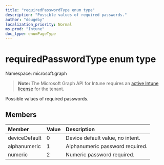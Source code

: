```yaml
---
title: "requiredPasswordType enum type"
description: "Possible values of required passwords."
author: "dougeby"
localization_priority: Normal
ms.prod: "Intune"
doc_type: enumPageType
---
```


# requiredPasswordType enum type

Namespace: microsoft.graph

> **Note:** The Microsoft Graph API for Intune requires an [active Intune license](https://go.microsoft.com/fwlink/?linkid=839381) for the tenant.

Possible values of required passwords.

## Members
|Member|Value|Description|
|:---|:---|:---|
|deviceDefault|0|Device default value, no intent.|
|alphanumeric|1|Alphanumeric password required.|
|numeric|2|Numeric password required.|







